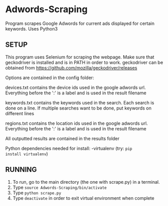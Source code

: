 # Adwords-Scraping
Program scrapes Google Adwords for current ads displayed for certain keywords. Uses Python3

SETUP
--------------------------------------------------------------------
This program uses Selenium for scraping the webpage. Make sure that geckodriver is installed and is in PATH in order to work. geckodriver can be obtained from https://github.com/mozilla/geckodriver/releases

Options are contained in the config folder:

devices.txt contains the device ids used in the google adwords url.
    Everything before the ':' is a label and is used in the result filename

keywords.txt contains the keywords used in the search.
    Each search is done on a line. If multiple searches want to be done, put keywords on different lines

regions.txt contains the location ids used in the google adwords url.
    Everything before the ':' is a label and is used in the result filename

All outputted results are contained in the results folder

Python dependencies needed for install:
-virtualenv         (try: <code>pip install virtualenv</code>)

RUNNING
--------------------------------------------------------------------
1) To run, go to the main directory (the one with scrape.py) in a terminal.
2) Type <code>source Adwords-Scraping/bin/activate</code>
3) Type <code>python scrape.py</code>
4) Type <code>deactivate</code> in order to exit virtual environment when complete
